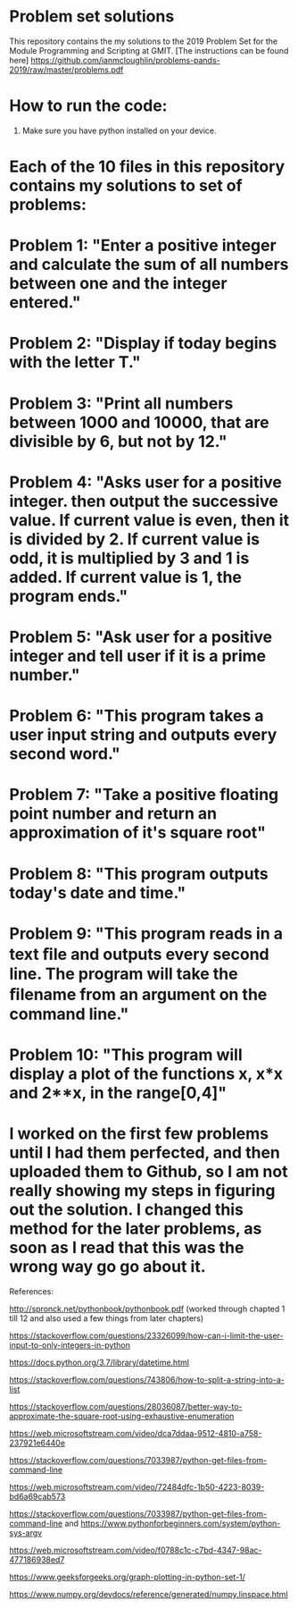 # Problem set solutions


This repository contains the my solutions to the 2019 Problem Set for the Module Programming and Scripting at GMIT.
[The instructions can be found here] https://github.com/ianmcloughlin/problems-pands-2019/raw/master/problems.pdf

# How to run the code:

1. Make sure you have python installed on your device.

# Each of the 10 files in this repository contains my solutions to set of problems:

# Problem 1: "Enter a positive integer and calculate the sum of all numbers between one and the integer entered."
# Problem 2: "Display if today begins with the letter T."
# Problem 3: "Print all numbers between 1000 and 10000, that are divisible by 6, but not by 12."
# Problem 4: "Asks user for a positive integer. then output the successive value. If current value is even, then it is divided by 2. If current value is odd, it is multiplied by 3 and 1 is added. If current value is 1, the program ends."
# Problem 5: "Ask user for a positive integer and tell user if it is a prime number."
# Problem 6: "This program takes a user input string and outputs every second word."
# Problem 7: "Take a positive floating point number and return an approximation of it's square root"
# Problem 8: "This program outputs today's date and time."
# Problem 9: "This program reads in a text ﬁle and outputs every second line. The program will take the ﬁlename from an argument on the command line."
# Problem 10: "This program will display a plot of the functions x, x*x and 2**x, in the range[0,4]"



# I worked on the first few problems until I had them perfected, and then uploaded them to Github, so I am not really showing my steps in figuring out the solution. I changed this method for the later problems, as soon as I read that this was the wrong way go go about it.


References: 

http://spronck.net/pythonbook/pythonbook.pdf (worked through chapted 1 till 12 and also used a few things from later chapters)

https://stackoverflow.com/questions/23326099/how-can-i-limit-the-user-input-to-only-integers-in-python

https://docs.python.org/3.7/library/datetime.html

https://stackoverflow.com/questions/743806/how-to-split-a-string-into-a-list

https://stackoverflow.com/questions/28036087/better-way-to-approximate-the-square-root-using-exhaustive-enumeration

https://web.microsoftstream.com/video/dca7ddaa-9512-4810-a758-237921e6440e

https://stackoverflow.com/questions/7033987/python-get-files-from-command-line

https://web.microsoftstream.com/video/72484dfc-1b50-4223-8039-bd6a69cab573

https://stackoverflow.com/questions/7033987/python-get-files-from-command-line and https://www.pythonforbeginners.com/system/python-sys-argv

https://web.microsoftstream.com/video/f0788c1c-c7bd-4347-98ac-477186938ed7

https://www.geeksforgeeks.org/graph-plotting-in-python-set-1/

https://www.numpy.org/devdocs/reference/generated/numpy.linspace.html
